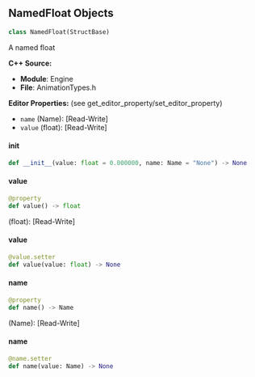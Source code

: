 ## NamedFloat Objects

```python
class NamedFloat(StructBase)
```

A named float

**C++ Source:**

- **Module**: Engine
- **File**: AnimationTypes.h

**Editor Properties:** (see get_editor_property/set_editor_property)

- ``name`` (Name):  [Read-Write]
- ``value`` (float):  [Read-Write]

<a id="unreal.NamedFloat.__init__"></a>

#### __init__

```python
def __init__(value: float = 0.000000, name: Name = "None") -> None
```

<a id="unreal.NamedFloat.value"></a>

#### value

```python
@property
def value() -> float
```

(float):  [Read-Write]

<a id="unreal.NamedFloat.value"></a>

#### value

```python
@value.setter
def value(value: float) -> None
```

<a id="unreal.NamedFloat.name"></a>

#### name

```python
@property
def name() -> Name
```

(Name):  [Read-Write]

<a id="unreal.NamedFloat.name"></a>

#### name

```python
@name.setter
def name(value: Name) -> None
```

<a id="unreal.NamedVector"></a>